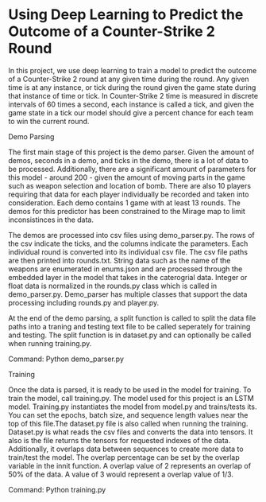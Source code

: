 # Using Deep Learning to Predict the Outcome of a Counter-Strike 2 Round

In this project, we use deep learning to train a model to predict the outcome of a Counter-Strike 2 round at any given time during the round. Any given time is at any instance, or tick during the round given the game state during that instance of time or tick. In Counter-Strike 2 time is measured in discrete intervals of 60 times a second, each instance is called a tick, and given the game state in a tick our model should give a percent chance for each team to win the current round.

Demo Parsing

The first main stage of this project is the demo parser. Given the amount of demos, seconds in a demo, and ticks in the demo, there is a lot of data to be processed. Additionally, there are a significant amount of parameters for this model - around 200 - given the amount of moving parts in the game such as weapon selection and location of bomb. There are also 10 players requiring that data for each player individually be recorded and taken into consideration. Each demo contains 1 game with at least 13 rounds. The demos for this predictor has been constrained to the Mirage map to limit inconsistinces in the data. 

The demos are processed into csv files using demo_parser.py. The rows of the csv indicate the ticks, and the columns indicate the parameters. Each individual round is converted into its individual csv file. The csv file paths are then printed into rounds.txt. String data such as the name of the weapons are enumerated in enums.json and are processed through the embedded layer in the model that takes in the caterogrial data. Integer or float data is normalized in the rounds.py class which is called in demo_parser.py. Demo_parser has multiple classes that support the data processing including rounds.py and player.py. 

At the end of the demo parsing, a split function is called to split the data file paths into a traning and testing text file to be called seperately for training and testing. The split function is in dataset.py and can optionally be called when running training.py.

Command: Python demo_parser.py


Training

Once the data is parsed, it is ready to be used in the model for training. To train the model, call training.py. The model used for this project is an LSTM model. Training.py instantiates the model from model.py and trains/tests its. You can set the epochs, batch size, and sequence length values near the top of this file.The dataset.py file is also called when running the training. Dataset.py is what reads the csv files and converts the data into tensors. It also is the file returns the tensors for requested indexes of the data. Additionally, it overlaps data between sequences to create more data to train/test the model. The overlap percentage can be set by the overlap variable in the innit function. A overlap value of 2 represents an overlap of 50% of the data. A value of 3 would represent a overlap value of 1/3.

Command: Python training.py